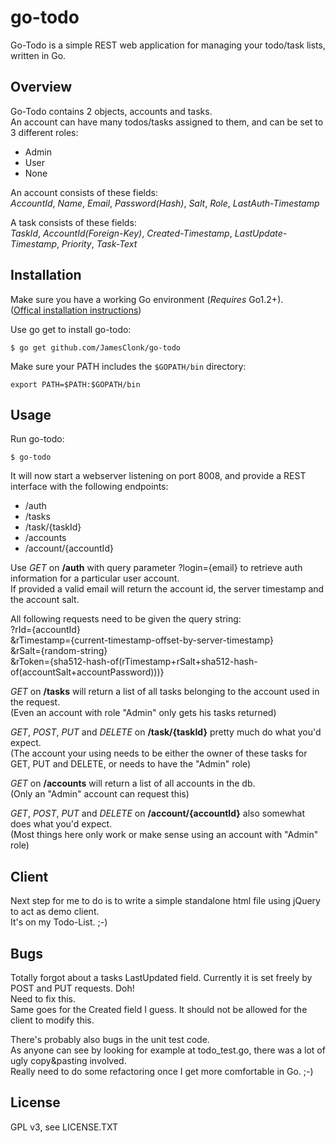 # go-todo
Go-Todo is a simple REST web application for managing your todo/task lists, written in Go.      
       
## Overview
Go-Todo contains 2 objects, accounts and tasks.       
An account can have many todos/tasks assigned to them, and can be set to 3 different roles:      
 - Admin  
 - User  
 - None  

An account consists of these fields:       
*AccountId*, *Name*, *Email*, *Password(Hash)*, *Salt*, *Role*, *LastAuth-Timestamp*        

A task consists of these fields:        
*TaskId*, *AccountId(Foreign-Key)*, *Created-Timestamp*, *LastUpdate-Timestamp*, *Priority*, *Task-Text*       

## Installation
Make sure you have a working Go environment (*Requires* Go1.2+).   
([Offical installation instructions](http://golang.org/doc/install.html))

Use go get to install go-todo:
```
$ go get github.com/JamesClonk/go-todo
```

Make sure your PATH includes the `$GOPATH/bin` directory:
```
export PATH=$PATH:$GOPATH/bin
```

## Usage
Run go-todo: 

```
$ go-todo
```

It will now start a webserver listening on port 8008, and provide a REST interface with the following endpoints:  
 - /auth  
 - /tasks  
 - /task/{taskId}  
 - /accounts  
 - /account/{accountId}  

Use *GET* on **/auth** with query parameter ?login={email} to retrieve auth information for a particular user account.     
If provided a valid email will return the account id, the server timestamp and the account salt.      

All following requests need to be given the query string:       
?rId={accountId}     
&rTimestamp={current-timestamp-offset-by-server-timestamp}     
&rSalt={random-string}     
&rToken={sha512-hash-of(rTimestamp+rSalt+sha512-hash-of(accountSalt+accountPassword)))}     

*GET* on **/tasks** will return a list of all tasks belonging to the account used in the request.        
(Even an account with role "Admin" only gets his tasks returned)

*GET*, *POST*, *PUT* and *DELETE* on **/task/{taskId}** pretty much do what you'd expect.      
(The account your using needs to be either the owner of these tasks for GET, PUT and DELETE, or needs to have the "Admin" role)

*GET* on **/accounts** will return a list of all accounts in the db.      
(Only an "Admin" account can request this)

*GET*, *POST*, *PUT* and *DELETE* on **/account/{accountId}** also somewhat does what you'd expect.      
(Most things here only work or make sense using an account with "Admin" role)

## Client
Next step for me to do is to write a simple standalone html file using jQuery to act as demo client.     
It's on my Todo-List. ;-)    

## Bugs
Totally forgot about a tasks LastUpdated field. Currently it is set freely by POST and PUT requests. Doh!       
Need to fix this.        
Same goes for the Created field I guess. It should not be allowed for the client to modify this.          

There's probably also bugs in the unit test code.        
As anyone can see by looking for example at todo_test.go, there was a lot of ugly copy&pasting involved.       
Really need to do some refactoring once I get more comfortable in Go. ;-)

## License
GPL v3, see LICENSE.TXT      



